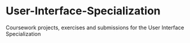 # User-Interface-Specialization
Coursework projects, exercises and submissions for the User Interface Specialization

